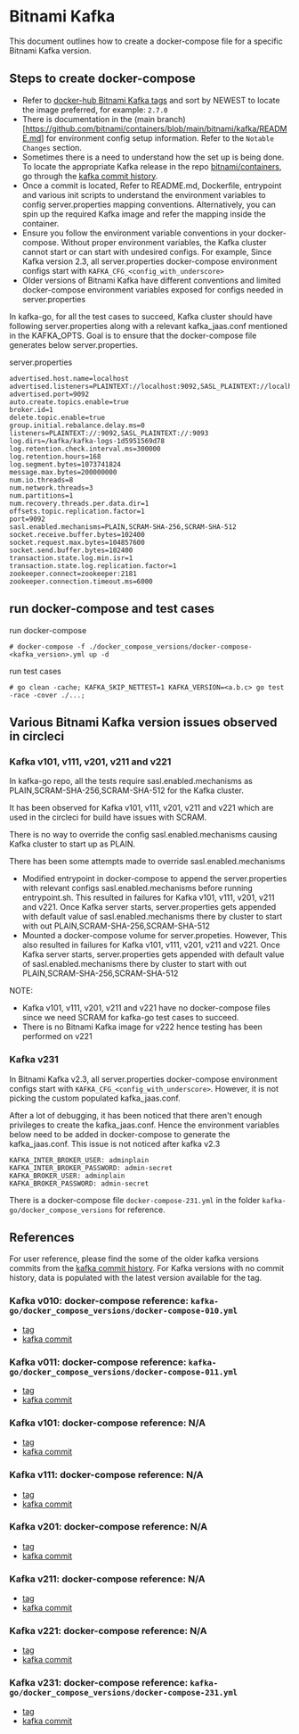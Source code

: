 # Bitnami Kafka

This document outlines how to create a docker-compose file for a specific Bitnami Kafka version.


## Steps to create docker-compose

- Refer to [docker-hub Bitnami Kafka tags](https://hub.docker.com/r/bitnami/kafka/tags) and sort by NEWEST to locate the image preferred, for example: `2.7.0`
- There is documentation in the (main branch)[https://github.com/bitnami/containers/blob/main/bitnami/kafka/README.md] for environment config setup information. Refer to the `Notable Changes` section.
- Sometimes there is a need to understand how the set up is being done. To locate the appropriate Kafka release in the repo [bitnami/containers](https://github.com/bitnami/containers), go through the [kafka commit history](https://github.com/bitnami/containers/commits/main/bitnami/kafka).
- Once a commit is located, Refer to README.md, Dockerfile, entrypoint and various init scripts to understand the environment variables to config server.properties mapping conventions. Alternatively, you can spin up the required Kafka image and refer the mapping inside the container.
- Ensure you follow the environment variable conventions in your docker-compose. Without proper environment variables, the Kafka cluster cannot start or can start with undesired configs. For example, Since Kafka version 2.3, all server.properties docker-compose environment configs start with `KAFKA_CFG_<config_with_underscore>`
- Older versions of Bitnami Kafka have different conventions and limited docker-compose environment variables exposed for configs needed in server.properties


In kafka-go, for all the test cases to succeed, Kafka cluster should have following server.properties along with a relevant kafka_jaas.conf mentioned in the KAFKA_OPTS. Goal is to ensure that the docker-compose file generates below server.properties.


server.properties
```
advertised.host.name=localhost
advertised.listeners=PLAINTEXT://localhost:9092,SASL_PLAINTEXT://localhost:9093
advertised.port=9092
auto.create.topics.enable=true
broker.id=1
delete.topic.enable=true
group.initial.rebalance.delay.ms=0
listeners=PLAINTEXT://:9092,SASL_PLAINTEXT://:9093
log.dirs=/kafka/kafka-logs-1d5951569d78
log.retention.check.interval.ms=300000
log.retention.hours=168
log.segment.bytes=1073741824
message.max.bytes=200000000
num.io.threads=8
num.network.threads=3
num.partitions=1
num.recovery.threads.per.data.dir=1
offsets.topic.replication.factor=1
port=9092
sasl.enabled.mechanisms=PLAIN,SCRAM-SHA-256,SCRAM-SHA-512
socket.receive.buffer.bytes=102400
socket.request.max.bytes=104857600
socket.send.buffer.bytes=102400
transaction.state.log.min.isr=1
transaction.state.log.replication.factor=1
zookeeper.connect=zookeeper:2181
zookeeper.connection.timeout.ms=6000
```


## run docker-compose and test cases

run docker-compose
```
# docker-compose -f ./docker_compose_versions/docker-compose-<kafka_version>.yml up -d
```


run test cases
```
# go clean -cache; KAFKA_SKIP_NETTEST=1 KAFKA_VERSION=<a.b.c> go test -race -cover ./...;
```


## Various Bitnami Kafka version issues observed in circleci


### Kafka v101, v111, v201, v211 and v221


In kafka-go repo, all the tests require sasl.enabled.mechanisms as PLAIN,SCRAM-SHA-256,SCRAM-SHA-512 for the Kafka cluster.


It has been observed for Kafka v101, v111, v201, v211 and v221 which are used in the circleci for build have issues with SCRAM.


There is no way to override the config sasl.enabled.mechanisms causing Kafka cluster to start up as PLAIN.


There has been some attempts made to override sasl.enabled.mechanisms 
- Modified entrypoint in docker-compose to append the server.properties with relevant configs sasl.enabled.mechanisms before running entrypoint.sh. This resulted in failures for Kafka v101, v111, v201, v211 and v221. Once Kafka server starts, server.properties gets appended with default value of sasl.enabled.mechanisms  there by cluster to start with out PLAIN,SCRAM-SHA-256,SCRAM-SHA-512
- Mounted a docker-compose volume for server.propeties. However, This also resulted in failures for Kafka v101, v111, v201, v211 and v221. Once Kafka server starts, server.properties gets appended with default value of sasl.enabled.mechanisms there by cluster to start with out PLAIN,SCRAM-SHA-256,SCRAM-SHA-512


NOTE: 
- Kafka v101, v111, v201, v211 and v221 have no docker-compose files since we need SCRAM for kafka-go test cases to succeed. 
- There is no Bitnami Kafka image for v222 hence testing has been performed on v221


### Kafka v231

In Bitnami Kafka v2.3, all server.properties docker-compose environment configs start with `KAFKA_CFG_<config_with_underscore>`. However, it is not picking the custom populated kafka_jaas.conf.


After a lot of debugging, it has been noticed that there aren't enough privileges to create the kafka_jaas.conf. Hence the environment variables below need to be added in docker-compose to generate the kafka_jaas.conf. This issue is not noticed after kafka v2.3


```
KAFKA_INTER_BROKER_USER: adminplain
KAFKA_INTER_BROKER_PASSWORD: admin-secret
KAFKA_BROKER_USER: adminplain
KAFKA_BROKER_PASSWORD: admin-secret
```

There is a docker-compose file `docker-compose-231.yml` in the folder `kafka-go/docker_compose_versions` for reference.


## References


For user reference, please find the some of the older kafka versions commits from the [kafka commit history](https://github.com/bitnami/containers/commits/main/bitnami/kafka). For Kafka versions with no commit history, data is populated with the latest version available for the tag.


### Kafka v010: docker-compose reference: `kafka-go/docker_compose_versions/docker-compose-010.yml`
- [tag](https://hub.docker.com/r/bitnami/kafka/tags?page=1&ordering=last_updated&name=0.10.2.1)
- [kafka commit](https://github.com/bitnami/containers/tree/c4240f0525916a418245c7ef46d9534a7a212c92/bitnami/kafka)


### Kafka v011: docker-compose reference: `kafka-go/docker_compose_versions/docker-compose-011.yml`
- [tag](https://hub.docker.com/r/bitnami/kafka/tags?page=1&ordering=last_updated&name=0.11.0)
- [kafka commit](https://github.com/bitnami/containers/tree/7724adf655e4ca9aac69d606d41ad329ef31eeca/bitnami/kafka)


### Kafka v101: docker-compose reference: N/A
- [tag](https://hub.docker.com/r/bitnami/kafka/tags?page=1&ordering=last_updated&name=1.0.1)
- [kafka commit](https://github.com/bitnami/containers/tree/44cc8f4c43ead6edebd3758c8df878f4f9da82c2/bitnami/kafka)


### Kafka v111: docker-compose reference: N/A
- [tag](https://hub.docker.com/r/bitnami/kafka/tags?page=1&ordering=last_updated&name=1.1.1)
- [kafka commit](https://github.com/bitnami/containers/tree/cb593dc98c2eb7a39f2792641e741d395dbe50e7/bitnami/kafka)


### Kafka v201: docker-compose reference: N/A
- [tag](https://hub.docker.com/r/bitnami/kafka/tags?page=1&ordering=last_updated&name=2.0.1)
- [kafka commit](https://github.com/bitnami/containers/tree/9ff8763df265c87c8b59f8d7ff0cf69299d636c9/bitnami/kafka)


### Kafka v211: docker-compose reference: N/A
- [tag](https://hub.docker.com/r/bitnami/kafka/tags?page=1&ordering=last_updated&name=2.1.1)
- [kafka commit](https://github.com/bitnami/containers/tree/d3a9d40afc2b7e7de53486538a63084c1a565d43/bitnami/kafka)


### Kafka v221: docker-compose reference: N/A
- [tag](https://hub.docker.com/r/bitnami/kafka/tags?page=1&ordering=last_updated&name=2.2.1)
- [kafka commit](https://github.com/bitnami/containers/tree/f132ef830d1ba9b78392ec4619174b4640c276c9/bitnami/kafka)


### Kafka v231: docker-compose reference: `kafka-go/docker_compose_versions/docker-compose-231.yml`
- [tag](https://hub.docker.com/r/bitnami/kafka/tags?page=1&ordering=last_updated&name=2.3.1)
- [kafka commit](https://github.com/bitnami/containers/tree/ae572036b5281456b0086345fec0bdb74f7cf3a3/bitnami/kafka)
